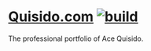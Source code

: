 # [Quisido.com](https://quisido.com/) [![build](https://travis-ci.com/CharlesStover/quisido.svg?branch=master)](https://travis-ci.com/CharlesStover/quisido)

The professional portfolio of Ace Quisido.
